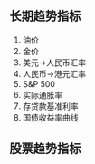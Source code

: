 ## 长期趋势指标

1. 油价
2. 金价
3. 美元->人民币汇率
4. 人民币->港元汇率
5. S&P 500
6. 实际通胀率
7. 存贷款基准利率
8. 国债收益率曲线

## 股票趋势指标


